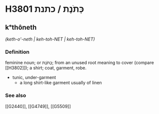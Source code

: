 # H3801 כְּתֹנֶת / כתנת

## kᵉthôneth

_(keth-o'-neth | keh-toh-NET | keh-toh-NET)_

### Definition

feminine noun; or כֻּתֹּנֶת; from an unused root meaning to cover (compare [[H3802]]); a shirt; coat, garment, robe.

- tunic, under-garment
    - a long shirt-like garment usually of linen
### See also

[[G2440]], [[G4749]], [[G5509]]


